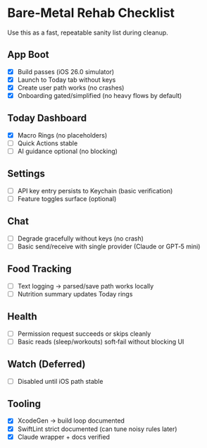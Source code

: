 # Bare‑Metal Rehab Checklist

Use this as a fast, repeatable sanity list during cleanup.

## App Boot
- [x] Build passes (iOS 26.0 simulator)
- [x] Launch to Today tab without keys
- [x] Create user path works (no crashes)
- [x] Onboarding gated/simplified (no heavy flows by default)

## Today Dashboard
- [x] Macro Rings (no placeholders)
- [ ] Quick Actions stable
- [ ] AI guidance optional (no blocking)

## Settings
- [ ] API key entry persists to Keychain (basic verification)
- [ ] Feature toggles surface (optional)

## Chat
- [ ] Degrade gracefully without keys (no crash)
- [ ] Basic send/receive with single provider (Claude or GPT‑5 mini)

## Food Tracking
- [ ] Text logging → parsed/save path works locally
- [ ] Nutrition summary updates Today rings

## Health
- [ ] Permission request succeeds or skips cleanly
- [ ] Basic reads (sleep/workouts) soft‑fail without blocking UI

## Watch (Deferred)
- [ ] Disabled until iOS path stable

## Tooling
- [x] XcodeGen → build loop documented
- [x] SwiftLint strict documented (can tune noisy rules later)
- [x] Claude wrapper + docs verified
